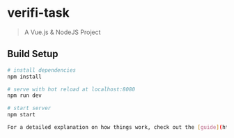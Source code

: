 # verifi-task

> A Vue.js & NodeJS Project 

## Build Setup

``` bash
# install dependencies
npm install

# serve with hot reload at localhost:8080
npm run dev

# start server 
npm start 

For a detailed explanation on how things work, check out the [guide](http://vuejs-templates.github.io/webpack/) and [docs for vue-loader](http://vuejs.github.io/vue-loader).
